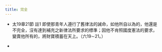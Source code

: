 ```yaml
---
title: 完全
---
```


- 太19章21節 註1
即使那青年人遵行了舊律法的誡命，如他所自以為的，他還是不完全，沒有達到補充之新律法所要求的標準；因他不肯照國度憲法的要求，變賣他所有的，將財寶積蓄在天上。（六19∼21。）

- 
